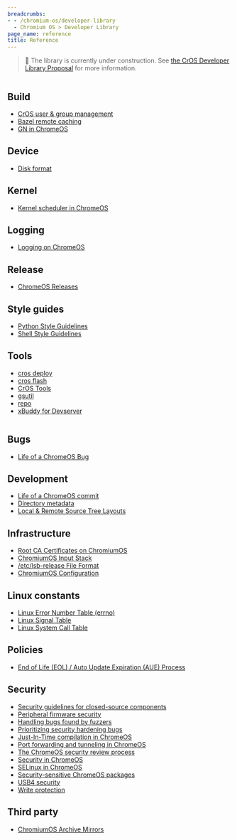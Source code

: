 ```yaml
---
breadcrumbs:
- - /chromium-os/developer-library
  - Chromium OS > Developer Library
page_name: reference
title: Reference
---
```


> 🚧 The library is currently under construction. See
> [the CrOS Developer Library Proposal](/chromium-os/developer-library/proposal)
> for more information.

<div class="two-column-container">
<div class="column">

## Build

* [CrOS user & group management](/chromium-os/developer-library/reference/build/account-management)
* [Bazel remote caching](/chromium-os/developer-library/reference/build/bazel-remote-caching)
* [GN in ChromeOS](/chromium-os/developer-library/reference/build/chromeos-gn)

## Device

* [Disk format](/chromium-os/developer-library/reference/device/disk-format)

## Kernel

* [Kernel scheduler in ChromeOS](/chromium-os/developer-library/reference/kernel/kernel-scheduler)

## Logging

* [Logging on ChromeOS](/chromium-os/developer-library/reference/logging/logging)

## Release

* [ChromeOS Releases](/chromium-os/developer-library/reference/release/releases)

## Style guides

* [Python Style Guidelines](/chromium-os/developer-library/reference/style-guides/python)
* [Shell Style Guidelines](/chromium-os/developer-library/reference/style-guides/shell)

## Tools

* [cros deploy](/chromium-os/developer-library/reference/tools/cros-deploy)
* [cros flash](/chromium-os/developer-library/reference/tools/cros-flash)
* [CrOS Tools](/chromium-os/developer-library/reference/tools/cros-tools)
* [gsutil](/chromium-os/developer-library/reference/tools/gsutil)
* [repo](/chromium-os/developer-library/reference/tools/repo-tool)
* [xBuddy for Devserver](/chromium-os/developer-library/reference/tools/xbuddy)

</div>
<div class="column">

## Bugs

* [Life of a ChromeOS Bug](/chromium-os/developer-library/reference/bugs/life-of-a-bug)

## Development

* [Life of a ChromeOS commit](/chromium-os/developer-library/reference/development/cros-commit-pipeline)
* [Directory metadata](/chromium-os/developer-library/reference/development/dir-metadata)
* [Local & Remote Source Tree Layouts](/chromium-os/developer-library/reference/development/source-layout)

## Infrastructure

* [Root CA Certificates on ChromiumOS](/chromium-os/developer-library/reference/infrastructure/ca-certs)
* [ChromiumOS Input Stack](/chromium-os/developer-library/reference/infrastructure/input-stack)
* [/etc/lsb-release File Format](/chromium-os/developer-library/reference/infrastructure/lsb-release)
* [ChromiumOS Configuration](/chromium-os/developer-library/reference/infrastructure/os-config)

## Linux constants

* [Linux Error Number Table (errno)](/chromium-os/developer-library/reference/linux-constants/errnos)
* [Linux Signal Table](/chromium-os/developer-library/reference/linux-constants/signals)
* [Linux System Call Table](/chromium-os/developer-library/reference/linux-constants/syscalls)

## Policies

* [End of Life (EOL) / Auto Update Expiration (AUE) Process](/chromium-os/developer-library/reference/policies/eol-aue-process)

## Security

* [Security guidelines for closed-source components](/chromium-os/developer-library/reference/security/closed-source)
* [Peripheral firmware security](/chromium-os/developer-library/reference/security/firmware-updating)
* [Handling bugs found by fuzzers](/chromium-os/developer-library/reference/security/fuzzer-bugs)
* [Prioritizing security hardening bugs](/chromium-os/developer-library/reference/security/hardening-proritizing-guidelines)
* [Just-In-Time compilation in ChromeOS](/chromium-os/developer-library/reference/security/jit)
* [Port forwarding and tunneling in ChromeOS](/chromium-os/developer-library/reference/security/port-forwarding)
* [The ChromeOS security review process](/chromium-os/developer-library/reference/security/review-process)
* [Security in ChromeOS](/chromium-os/developer-library/reference/security/security-whitepaper)
* [SELinux in ChromeOS](/chromium-os/developer-library/reference/security/selinux)
* [Security-sensitive ChromeOS packages](/chromium-os/developer-library/reference/security/sensitive-chromeos-packages)
* [USB4 security](/chromium-os/developer-library/reference/security/usb4)
* [Write protection](/chromium-os/developer-library/reference/security/write-protection)

## Third party

* [ChromiumOS Archive Mirrors](/chromium-os/developer-library/reference/third-party/archive-mirrors)

</div>
</div>